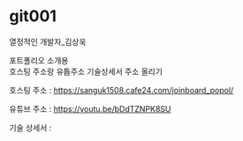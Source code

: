 # git001
열정적인 개발자_김상욱

포트폴리오 소개용  
호스팅 주소랑 유튭주소 기술상세서 주소 올리기

호스팅 주소 : https://sanguk1508.cafe24.com/joinboard_popol/

유튜브 주소 : https://youtu.be/bDdTZNPK8SU

기술 상세서 : 
